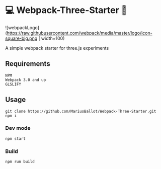 # :computer: Webpack-Three-Starter :ocean:
![webpackLogo](https://raw.githubusercontent.com/webpack/media/master/logo/icon-square-big.png | width=100)

A simple webpack starter for three.js experiments

## Requirements
```
NPM
Webpack 3.0 and up
GLSLIFY
```

## Usage
```
git clone https://github.com/MariusBallot/Webpack-Three-Starter.git
npm i
```

### Dev mode
```
npm start
```

### Build
```
npm run build
```